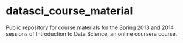 datasci_course_material
========================

Public repository for course materials for the Spring 2013 and 2014 sessions of Introduction to Data Science, an online coursera course.

